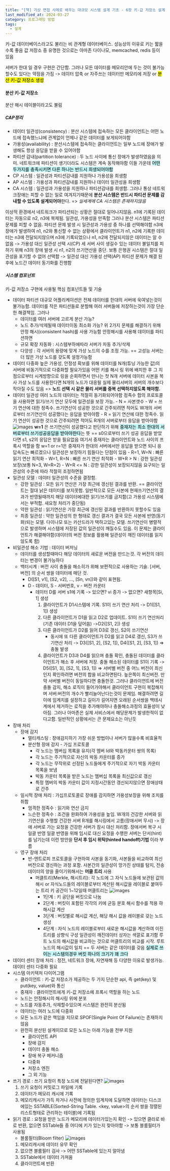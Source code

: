 ```yaml
---
title: "[책] 가상 면접 사례로 배우는 대규모 시스템 설계 기초 - 6장 키-값 저장소 설계"
last_modified_at: 2024-03-27
category: 프로그래밍 방법
tags:
  - 설계
---
```


키-값 데이터베이스라고도 불리는 비 관계형 데이터베이스. 성능상의 이유로 키는 짧을 수록 좋음
값 저장소 중 유명한 것으로는 아마존 다이나모, memcached, redis 등이 있음

서버가 한대 일 경우 구현은 간단함. 그러나 모든 데이터를 메모리안에 두는 것이 불가능할수도 있다는 약점을 가짐 -> 데이터 압축 or 자주쓰는 데이터만 메모리에 저장 or <mark class="hltr-cyan">분산 키-값 저장소 생성</mark>

#### 분산 키-값 저장소
분산 해시 테이블이라고도 불림
##### CAP정리
- 데이터 일관성(consistency) : 분산 시스템에 접속하는 모든 클라이언트는 어떤 노드에 접속했느냐에 관계없이 언제나 같은 데이터를 보게되어야함
- 가용성(availability) : 분산시스템에 접속하는 클라이언트는 일부 노드에 장애가 발생해도 항상 응답을 받을 수 있어야함
- 파티션 감내(partition tolerance) : 두 노드 사이에 통신 장애가 발생하였음을 의미. 네트워크에 파티션이 생기더라도 시스템은 계속 동작해야함
이들 가운데 <mark style="background: #ABF7F7A6;">어떤 두가지를 충족시키면 다른 하나는 반드시 희생되어야함</mark>
- CP 시스템 : 일관성과 파티션감내를 지원하나 가용성을 희생함
- AP 시스템 : 가용성과 파티션감내를 지원하나 데이터 일관성을 희생함
- CA 시스템 : 일관성과 가용성을 지원하나 파티션감내를 희생함. 그러나 통상 네트워크장애는 피할 수 없는 일로 여겨지기때문에 **분산 시스템은 반드시 파티션 문제를 감내할 수 있도록 설계되어야**한다. => *실세계에 CA 시스템은 존재하지않음*

이상적 환경에서 네트워크가 파티션되는 상황은 절대로 일어나지않음. n1에 기록된 데이터는 자동으로 n2, n3에 복제됨. 일관성, 가용성을 만족함
그러나 분산 시스템은 파티션 문제를 피할 수 없음. 파티션 문제 발생 시 일관성과 가용성 중 하나를 선택해야함
n3에 장애가 발생하여 n1, n2와 통신할 수 없는 상황에서 클라이언트가 n1, n2에 기록한 데이터는 n3에 전달되지않으며 n3에 기록되었으나 n1, n2에 전달되지않은 데이터는 알 수 없음
-> 가용성 대신 일관성 선택 시(CP)
	세 서버 사이 생길수 있는 데이터 불일치를 피하기 위해 n3의 장애 발생 시 n1, n2의 쓰기연산을 중단. 보통 은행권 시스템은 절대 일관성을 포기할 수 없어 선택함
-> 일관성 대신 가용성 선택(AP)
	파티션 문제가 해결 된 후에 노드간 데이터 동기화를 진행함
##### 시스템 컴포넌트
키-값 저장소 구현에 사용될 핵심 컴포넌트들 및 기술
- 데이터 파티션
	대규모 어플리케이션은 전체 데이터를 한대의 서버에 욱여넣는것이 불가능함. 데이터를 작은 파티션들로 분할해 여러 서버들에 저장하는것이 가장 단순한 해결책임. 그러나
	- 데이터를 여러 서버에 고르게 분산 가능?
	- 노드 추가/삭제될때 데이터이동 최소화 가능?
	위 2가지 문제를 해결하기 위해 안정 해시(consistent hash)를 사용 가능함
	안정해시를 사용해 데이터를 파티션하면 
	- 규모 확장 자동화 : 시스템부하에따라 서버가 자동 추가/삭제
	- 다양성 : 각 서버의 용량에 맞게 가상 노드의 수를 조정 가능. == 고성능 서버는 더 많은 가상 노드를 갖도록 설정가능함
- 데이터 다중화
	높은 가용성, 안정성 확보를 위해 데이터를 N개(튜닝 가능한 값)의 서버에 비동기적으로 다중화할 필요가있음
	어떤 키를 해시 링 위에 배치한 후 그 지점으로부터 시계방향으로 링을 순회하면서 만나는 첫 N개 서버에 데이터 사본을 복사
	가상 노드를 사용한다면 N개의 노드가 대응될 실제 물리서버의 서버의 개수보다 작아질 수도 있음
	=> **노드 선택 시 같은 물리 서버를 중복 선택하지않도록 해야함.**
- 데이터 일관성
	여러 노드의 데이터는 적절히 동기화되어야함
	정족수 합의 프로토콜을 사용하면 읽기/쓰기 연산 모두에 일관성을 보장 가능.
		- N = 사본갯수
		- W = 쓰기 연산에 대한 정족수. 쓰기연산이 성공한 것으로 간주되려면 적어도 W개의 서버로부터 쓰기연산이 성공했다는 응답을 받아야함
		- R = 읽기 연산에 대한 정족수. 읽기 연산이 성공한 것으로 간주되려면 적어도 R개의 서버로부터 응답을 받아야함
		![images](/assets/images/book/2024-03-23.11.44.43.png)
		**w=1** 은 쓰기연산이 성공했다고 판단하기 위해 <mark style="background: #ABF7F7A6;">중재자는 최소 한대의 서버로부터 쓰기성공응답을 받아야한다</mark>는 뜻 == s0으로부터 쓰기 성공 응답을 받았다면 s1, s2의 응답은 받을 필요없음
		여기서 중재자는 클라이언트와 노드 사이의 프록시 역할을 함
		w=1 or r=1은 중재자가 한대의 서버에서만 응답을 받으면 되니 응답속도는 빠르겠으나 일관성은 보장하기 힘들다는 단점이 있음
		- R=1, W=N : 빠른 읽기 연산 최적화
		- W=1, R=N : 빠른 쓰기 연산 최적화
		- W+R > N : 강한 일관성 보장(보통 N=3, W=R=2)
		- W+R <= N : 강한 일관성이 보장되지않음
		요구되는 일관성의 수준에 따라 적절히 조정하면됨
- 일관성 모델 : 데이터 일관성의 수준을 결정함.
	- 강한 일관성 : 모든 읽기 연산은 가장 최근에 갱신된 결과를 반환. == 클라이언트는 절대 낡은 데이터를 보지못함. 일반적으로 모든 사본에 현재쓰기연산의 결과가 반영될때까지 해당 데이터에대한 읽기/쓰기를 금지함(고 가용성 시스템에서는 부적합. 새요청 처리가 중단됨)
	- 약한 일관성 : 읽기연산은 가장 최근에 갱신된 결과를 반환하지 못할수도 있음
	- 최종 일관성 : 약한 일관성의 한 형태로 갱신 결과가 결국 모든 사본에 반영(동기화)되는 모델. 다이나모 또는 카산드라가 택하고있는 모델. 
		  쓰기연산이 병렬적으로 발생하며 시스템에 저장된 값의 일관성이 깨질수도 있음. 이 문제는 클라이언트가 해결해야함(데이터의 버전 정보를 활용해 일관성이 깨진 데이터를 읽지않도록 함)
- 비일관성 해소 기법 : 데이터 버저닝
	- 데이터를 생성할때마다 해당 데이터의 새로운 버전을 만드는것. 각 버전의 데이터는 변경이 불가능하다
	- 백터시계 : 버전 사이 충돌을 해소히가 위해 보편적으로 사용하는 기술. [서버, 버전] 의 순서 쌍을 데이터에 매단 것. 
		- D([S1, v1], [S2, v2], ..., [Sn, vn])와 같이 표현됨. 
		- D - 데이터, S - 서버번호, v - 버전 카운터
			- 데이터 D를 서버 s1에 기록
				  -> 있으면? vi 증가
				  -> 없으면? 새항목[Si, 1] 생성
			  1. 클라이언트가 D1시스템에 기록. S1이 쓰기 연산 처리
					-> D1([S1, 1]) 생성
			  2. 다른 클라이언트가 D1을 읽고 D2로 업데이트. S1이 쓰기 연산처리(기존 데이터 D1을 덮어씀)
					->D2([S1, 2]) 생성
			  3. 다른 클라이언트가 D2를 읽어 D3로 갱신, S2이 쓰기연산 
			     + 동시에 또 다른 클라이언트가 D2를 읽고 D4로 갱신, S3가 쓰기연산 처리
				  -> D3([S1, 2], [S2, 1]), D4([S1, 2], [S3, 1]) => 충돌 발생
			  4. 클라이언트가 D3과 D4를 읽으며 충돌 확인, 충돌된 데이터를 클라이언트가 해소 후 서버에 저장. 충돌 해소된 데이터를 S1이 기록
				  -> D5([S1, 3], [S2, 1], [S3, 1])
				=> 서버별 버전 중 어느 버전이 최신인지 확인하려면 버전의 합을 비교하면된다. 높은쪽이 최신버전. 만약 서버별 버전이 동일하다면 충돌한것.
				그러나 클라이언트에 버전 충돌 감지, 해소 로직이 들어가야해서 클라이언트 구현이 복잡해지며 서버:버전의 개수가 빨리늘어난다는것이 문제임. 해결하려면 길이에 임계치를 설정하고 길이가 길어지면 오래된 순서쌍을 백테시계에서 제거하는 로직을 추가해야하나 충돌해소과정의 효율성이 낮아짐. 
				그러나 아마존은 실제 서비스에서 해당문제가 발생한적이 없다고함. 일반적인 상황에서는 큰 문제요소는 아닌듯
 - 장애 처리
	 - 장애 감지 
		 - 멀티캐스팅 : 장애감지하기 가장 쉬운 방법이나 서버가 많을수록 비효율적
		 - 분산형 장애 감지 - 가십 프로토콜 
			 - 각 노드는 멤버십 목록을 유지(각 멤버 Id와 박동카운터 쌍의 목록)
			 - 각 노드는 주기적으로 자신의 박동 카운터를 증가
			 - 각 노드는 무작위로 선정된 노드들에게 주기적으로 자기 박동 카운터 목록을 보냄
			 - 박동 카운터 목록을 받은 노드는 멤버십 목록을 최신값으로 갱신
			 - 특정 멤버의 박동 카운터 값이 지정시간동안 갱신되지않으면 장애상태로 간주
	 - 일시적 장애 처리 : 가십프로토콜로 장애를 감지하면 가용성보장을 위해 조치를 취함
		 - 엄격한 정족수 : 읽기와 연산 금지
		 - 느슨한 정족수 : 조건을 완화하여 가용성을 높임. W개의 건강한 서버와 읽기연산을 수행할 건강한 서버 R개를 해시링에서 고름(장애서버 무시) -> 장애 서버로 가는 요청을 건강한 서버가 잠시 대신 처리함. 장애서버 복구 시 일괄 반영
		   일괄 반영을 위해 임시로 대신 요청을 수행한 서버는 단서(hint)를 남기는데 이런 방안을 **단서 후 임시 위탁(hinted handoff)기법** 이라 부름
   - 영구 장애 처리
	   - 반-엔트로피 프로토콜을 구현하여 사본을 동기화, 사본들을 비교하여 최신버전으로 갱신하는 과정 포함. 사본간의 일관성이 망가진 상태를 탐지, 전송 데이터의 양을 줄이기위해서는 **머클 트리** 사용
		   - 머클트리(Merkle, 해시트리): 각 노드에 그 자식 노드들에 보관된 값의 해시 or 자식노드들의 레이블로부터 계산된 해시값을 레이블로 붙여두는 트리
		     키 공간이 1~12일때 머클트리는
				![images](/assets/images/book/2024-03-23.16.55.40.png)
				- 1단계 : 키 공단을 버킷으로 나눔
				- 2단계 : 버킷이 포함된 각각의 키에 균등 분호 해시 함수를 적용 햐 해시값 계산
				- 3단계 : 버킷별로 해시값 계산, 해당 해시 값을 레이블로 갖는 노드 생성
				- 4단계 : 자식 노드의 레이블로부터 새로운 해시값을 계산하여 이진트리를 상향식 구성
				일관성이 깨진데이터 상자는 색깔로 표기함
				루트 노드의 해시값을 비교하는 것으로 머클트리의 비교를 시작. 루트노드의 해시값이 일치 == 두 서버는 같은 데이터를 갖음
				<mark style="background: #ABF7F7A6;">실제로 쓰이는 시스템의경우 버킷 하나의 크기가 꽤 크다</mark>
- 데이터 센터 장애 처리 : 정전, 네트워크 장애, 자연재해 등 다양한 이유로 발생가능. 데이터 센터 다중화 필요
- 시스템 아키텍처 다이어그램
	- 클라이언트 :  키-값 저장소가 제공하는 두 가지 단순한 api, 즉 get(key) 및 put(key, value)와 통신
	- 중재자 : 클라이언트에게 키-값 저장소에 프록시 역할을 하는 노드
	- 노드는 안정해시의 해시링 위에 분포
	- 노드를 자동추가, 삭제할수있으며 시스템은 완전히 분산됨
	- 데이터는 여러 노드에 다중화
	- 모든 노드가 같은 책임을 지므로 SPOF(Single Point Of Failure)는 존재하지않음
	- 완전히 분산된 설계이므로 모든 노드는 아래 기능을 전부 지원
		- 클라이언트 API
		- 장애 감지
		- 데이터 충돌 해소
		- 장애 복구 메커니즘
		- 다중화
		- 저장소 엔진
		- 그 외 기능
- 쓰기 경로 : 쓰기 요청이 특정 노드에 전달된다면?
	![images](/assets/images/book/2024-03-23.17.40.09.png)
	1. 쓰기 요청이 커밋로그 파일에 기록
	2. 데이터가 메모리 캐시에 기록
	3. 메모리캐시가 가득 차거나 사전에 정의한 임계치에 도달하면 데이터는 디스크에있는 SSTABLE(Sorted-String Table. <key, value>의 순서 쌍을 정렬된 리스트형태로 관리하는 테이블)에 기록됨
- 읽기 경로 : 요청을 받은 노드가 메모리에 데이터가있는지 확인 -> 있으면 클라로 바로 반환, 없으면 SSTable들 중 어디에 키가 있는지 찾아야함 -> 보통 블룸필터가 사용됨
	- 블룸필터(Bloom filter)
	![images](/assets/images/book/2024-03-23.17.48.41.png)
	1. 메모리캐시에 데이터 유무 확인
	2. 없으면 블룸필터 검사 -> 어떤 SSTable에 있는지 알아냄
	3. SSTable에서 데이터 가져옴
	4. 클라이언트에 반환